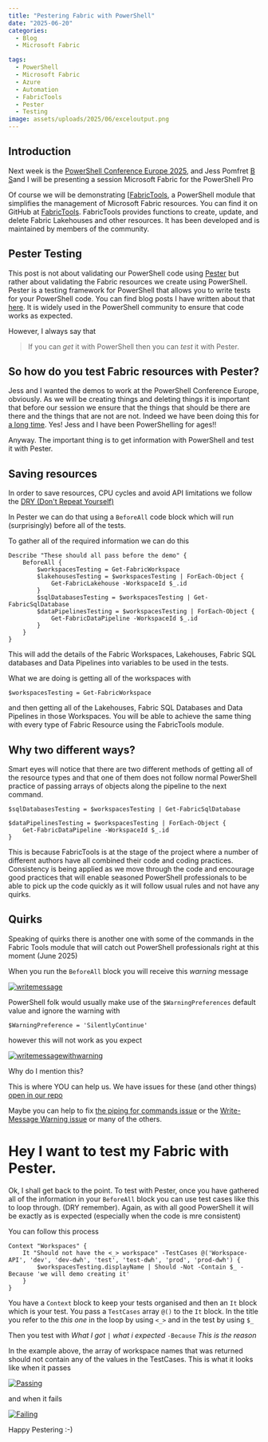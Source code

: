 ```yaml
---
title: "Pestering Fabric with PowerShell"
date: "2025-06-20"
categories:
  - Blog
  - Microsoft Fabric

tags:
  - PowerShell
  - Microsoft Fabric
  - Azure
  - Automation
  - FabricTools
  - Pester
  - Testing
image: assets/uploads/2025/06/exceloutput.png
---
```

## Introduction

Next week is the [PowerShell Conference Europe 2025](https://psconf.eu), and Jess Pomfret [B](https://jesspomfret.com) [S](https://bsky.app/profile/jpomfret.co.uk)and I will be presenting a session Microsoft Fabric for the PowerShell Pro

Of course we will be demonstrating [[FabricTools](https://www.powershellgallery.com/packages/FabricTools?WT.mc_id=DP-MVP-5002693), a PowerShell module that simplifies the management of Microsoft Fabric resources. You can find it on GitHub at [FabricTools](https://github.com/dataplat/FabricTools?WT.mc_id=DP-MVP-5002693). FabricTools provides functions to create, update, and delete Fabric Lakehouses and other resources. It has been developed and is maintained by members of the community.

## Pester Testing

This post is not about validating our PowerShell code using [Pester](https://www.powershellgallery.com/packages/Pester?WT.mc_id=DP-MVP-5002693) but rather about validating the Fabric resources we create using PowerShell. Pester is a testing framework for PowerShell that allows you to write tests for your PowerShell code. You can find blog posts I have written about that [here](https://blog.robsewell.com/tags/pester/). It is widely used in the PowerShell community to ensure that code works as expected.

However, I always say that

> If you can *get* it with PowerShell then you can *test* it with Pester.

## So how do you test Fabric resources with Pester?

Jess and I wanted the demos to work at the PowerShell Conference Europe, obviously. As we will be creating things and deleting things it is important that before our session we ensure that the things that should be there are there and the things that are not are not. Indeed we have been doing this for [a long time](https://blog.robsewell.com/blog/pester-for-presentations-ensuring-it-goes-ok/). Yes! Jess and I have been PowerShelling for ages!!

Anyway. The important thing is to get information with PowerShell and test it with Pester.

## Saving resources

In order to save resources, CPU cycles and avoid API limitations we follow the [DRY (Don't Repeat Yourself)](https://www.bing.com/ck/a?!&&p=dc75784840f9151e04d8364fc2f7a968cd10e1fcab58bfaa30dcd0db9c04bfebJmltdHM9MTc1MDI5MTIwMA&ptn=3&ver=2&hsh=4&fclid=3d0abf52-3d4b-6cda-1806-abf63cf06d16&psq=dry+coding&u=a1aHR0cHM6Ly9lbi53aWtpcGVkaWEub3JnL3dpa2kvRG9uJTI3dF9yZXBlYXRfeW91cnNlbGY&ntb=1)

In Pester we can do that using a `BeforeAll` code block which will run (surprisingly) before all of the tests.

To gather all of the required information we can do this

```
Describe "These should all pass before the demo" {
    BeforeAll {
        $workspacesTesting = Get-FabricWorkspace
        $lakehousesTesting = $workspacesTesting | ForEach-Object {
            Get-FabricLakehouse -WorkspaceId $_.id
        }
        $sqlDatabasesTesting = $workspacesTesting | Get-FabricSqlDatabase
        $dataPipelinesTesting = $workspacesTesting | ForEach-Object {
            Get-FabricDataPipeline -WorkspaceId $_.id
        }
    }
}
```

This will add the details of the Fabric Workspaces, Lakehouses, Fabric SQL databases and Data Pipelines into variables to be used in the tests.

What we are doing is getting all of the workspaces with

```
$workspacesTesting = Get-FabricWorkspace
```

and then getting all of the Lakehouses, Fabric SQL Databases and Data Pipelines in those Workspaces. You will be able to achieve the same thing with every type of Fabric Resource using the FabricTools module.

## Why two different ways?

Smart eyes will notice that there are two different methods of getting all of the resource types and that one of them does not follow normal PowerShell practice of passing arrays of objects along the pipeline to the next command.

```
$sqlDatabasesTesting = $workspacesTesting | Get-FabricSqlDatabase

$dataPipelinesTesting = $workspacesTesting | ForEach-Object {
    Get-FabricDataPipeline -WorkspaceId $_.id
}
```

This is because FabricTools is at the stage of the project where a number of different authors have all combined their code and coding practices. Consistency is being applied as we move through the code and encourage good practices that will enable seasoned PowerShell professionals to be able to pick up the code quickly as it will follow usual rules and not have any quirks.

## Quirks

Speaking of quirks there is another one with some of the commands in the Fabric Tools module that will catch out PowerShell professionals right at this moment (June 2025)

When you run the `BeforeAll` block you will receive this *warning* message

[![writemessage](./../assets/uploads/2025/06/writemessage.png)](./../assets/uploads/2025/06/writemessage.png)

PowerShell folk would usually make use of the `$WarningPreferences` default value and ignore the warning with

```
$WarningPreference = 'SilentlyContinue'
```

however this will not work as you expect

[![writemessagewithwarning](./../assets/uploads/2025/06/writemessagewarning.png)](./../assets/uploads/2025/06/writemessagewarning.png)

Why do I mention this?

This is where YOU can help us. We have issues for these (and other things) [open in our repo](https://github.com/dataplat/FabricTools/issues)

Maybe you can help to fix [the piping for commands issue](https://github.com/dataplat/FabricTools/issues/75) or the [Write-Message Warning issue](https://github.com/dataplat/FabricTools/issues/136) or many of the others.

# Hey I want to test my Fabric with Pester.

Ok, I shall get back to the point. To test with Pester, once you have gathered all of the information in your `BeforeAll` block you can use test cases like this to loop through. (DRY remember). Again, as with all good PowerShell it will be exactly as is expected (especially when the code is mre consistent)

You can follow this process

```
Context "Workspaces" {
    It "Should not have the <_> workspace" -TestCases @('Workspace-API', 'dev', 'dev-dwh', 'test', 'test-dwh', 'prod', 'prod-dwh') {
        $workspacesTesting.displayName | Should -Not -Contain $_ -Because 'we will demo creating it'
    }
}
```
You have a `Context` block to keep your tests organised and then an `It` block which is your test. You pass a `TestCases` array `@()` to the `It` block. In the title you refer to the *this one* in the loop by using `<_>` and in the test by using `$_`

Then you test with *What I got* `|` *what i expected* `-Because` *This is the reason*

In the example above, the array of workspace names that was returned should not contain any of the values in the TestCases. This is what it looks like when it passes

[![Passing](./../assets/uploads/2025/06/passingpester.png)](./../assets/uploads/2025/06/passingpester.png)

and when it fails

[![Failing](./../assets/uploads/2025/06/pesterfails.png)](./../assets/uploads/2025/06/pesterfails.png)


Happy Pestering :-)